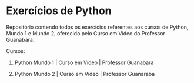 # Exercícios de Python

 Repositório contendo todos os exercícios referentes aos cursos de Python, Mundo 1 e Mundo 2, oferecido pelo Curso em Vídeo do Professor Guanabara.
 
 Cursos: 
 
 1. Python Mundo 1 | Curso em Vídeo | Professor Guanabara 
 
 2. Python Mundo 2 | Curso em Vídeo | Professor Guanaraba 

